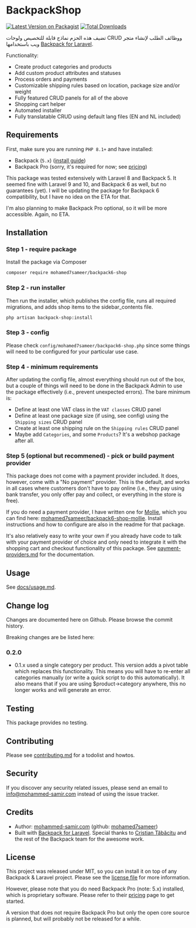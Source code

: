 # BackpackShop

[![Latest Version on Packagist][ico-version]][link-packagist]
[![Total Downloads][ico-downloads]][link-downloads]

تضيف هذه الحزم نماذج قابلة للتخصيص ولوحات CRUD ووظائف الطلب لإنشاء متجر ويب باستخدامها
 [Backpack for Laravel](https://backpackforlaravel.com). 

Functionality:
- Create product categories and products
- Add custom product attributes and statuses
- Process orders and payments
- Customizable shipping rules based on location, package size and/or weight
- Fully featured CRUD panels for all of the above
- Shopping cart helper
- Automated installer
- Fully translatable CRUD using default lang files (EN and NL included)

## Requirements

First, make sure you are running `PHP 8.1+` and have installed:

- Backpack (`5.x`) ([install guide](https://backpackforlaravel.com/docs/5.x/installation))
- Backpack Pro (sorry, it's required for now; see [pricing](https://backpackforlaravel.com/pricing))

This package was tested extensively with Laravel 8 and Backpack 5. It seemed fine with Laravel 9 and 10, and Backpack 6 as well, but no guarantees (yet). I will be updating the package for Backpack 6 compatibility, but I have no idea on the ETA for that.

I'm also planning to make Backpack Pro optional, so it will be more accessible. Again, no ETA.

## Installation

### Step 1 - require package

Install the package via Composer

```bash
composer require mohamed7sameer/backpack6-shop
```

### Step 2 - run installer

Then run the installer, which publishes the config file, runs all required migrations, and adds shop items to the sidebar_contents file.

```bash
php artisan backpack-shop:install
```

### Step 3 - config

Please check `config/mohamed7sameer/backpack6-shop.php` since some things will need to be configured for your particular use case.

### Step 4 - minimum requirements

After updating the config file, almost everything should run out of the box, but a couple of things will need to be done in the Backpack Admin to use the package effectively (i.e., prevent unexpected errors). The bare minimum is:

- Define at least one VAT class in the `VAT classes` CRUD panel
- Define at least one package size (if using, see config) using the `Shipping sizes` CRUD panel
- Create at least one shipping rule on the `Shipping rules` CRUD panel
- Maybe add `Categories`, and some `Products`? It's a webshop package after all.

### Step 5 (optional but recommened) - pick or build payment provider

This package does not come with a payment provider included. It does, however, come with a "No payment" provider. This is the default, and works in all cases where customers don't have to pay online (i.e., they pay using bank transfer, you only offer pay and collect, or everything in the store is free).

If you do need a payment provider, I have written one for [Mollie](https://mollie.com), which you can find here: [mohamed7sameer/backpack6-shop-mollie](https://github.com/mohamed7sameer/backpack6-shop-mollie). Install instructions and how to configure are also in the readme for that package.

It's also relatively easy to write your own if you already have code to talk with your payment provider of choice and only need to integrate it with the shopping cart and checkout functionality of this package. See [payment-providers.md](./docs/payment-providers.md) for the documentation.

## Usage

See [docs/usage.md](./docs/usage.md).

## Change log

Changes are documented here on Github. Please browse the commit history.

Breaking changes are be listed here:

### 0.2.0

- 0.1.x used a single category per product. This version adds a pivot table which replaces this functionality. This means you will have to re-enter all categories manually (or write a quick script to do this automatically). It also means that if you are using $product->category anywhere, this no longer works and will generate an error.

## Testing

This package provides no testing.

## Contributing

Please see [contributing.md](contributing.md) for a todolist and howtos.

## Security

If you discover any security related issues, please send an email to [info@mohammed-samir.com](mailto:info@mohammed-samir.com) instead of using the issue tracker.

## Credits

- Author: [mohammed-samir.com](https://mohammed-samir.com) (github: [mohamed7sameer](https://github.com/mohamed7sameer))
- Built with [Backpack for Laravel](https://backpackforlaravel.com). Special thanks to [Cristian Tăbăcitu](https://github.com/tabacitu) and the rest of the Backpack team for the awesome work.

## License

This project was released under MIT, so you can install it on top of any Backpack & Laravel project. Please see the [license file](license.md) for more information. 

However, please note that you do need Backpack Pro (note: 5.x) installed, which is proprietary software. Please refer to their [pricing](https://backpackforlaravel.com/pricing) page to get started.

A version that does not require Backpack Pro but only the open core source is planned, but will probably not be released for a while.


[ico-version]: https://img.shields.io/packagist/v/mohamed7sameer/backpack6-shop.svg?style=flat-square
[ico-downloads]: https://img.shields.io/packagist/dt/mohamed7sameer/backpack6-shop.svg?style=flat-square

[link-packagist]: https://packagist.org/packages/mohamed7sameer/backpack6-shop
[link-downloads]: https://packagist.org/packages/mohamed7sameer/backpack6-shop

